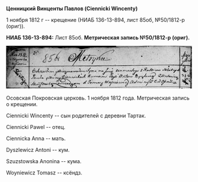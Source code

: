 **Ценницкий Винценты Павлов (Ciennicki Wincenty)**

1 ноября 1812 г -- крещение (НИАБ 136-13-894, лист 85об, №50/1812-р
(ориг)).

**НИАБ 136-13-894:** Лист 85об. **Метрическая запись №50/1812-р
(ориг).**

![](./media/2ebdb66a25378c51c7d05d587a865e851a631871.png)

Осовская Покровская церковь. 1 ноября 1812 года. Метрическая запись о
крещении.

Ciennicki Wincenty -- сын родителей с деревни Тартак.

Ciennicki Pawel -- отец.

Ciennicka Anna -- мать.

Dyszlewicz Antoni -- кум.

Szuzstowska Anonina -- кума.

Woyniewicz Tomasz -- ксёндз.
